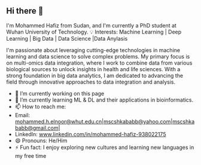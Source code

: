 ## Hi there 👋
I'm Mohammed Hafiz from Sudan, and I'm currently a PhD student at Wuhan University of Technology.
💡 Interests: Machine Learning | Deep Learning | Big Data | Data Science |Data Anylasis

I'm passionate about leveraging cutting-edge technologies in machine learning and data science to solve complex problems. My primary focus is on multi-omics data integration, where I work to combine data from various biological sources to unlock insights in health and life sciences. With a strong foundation in big data analytics, I am dedicated to advancing the field through innovative approaches to data integration and analysis.

- 🔭 I’m currently working on this page
- 🌱 I’m currently learning ML & DL and their applications in bioinformatics.
- 📫 How to reach me: 
- Email: mohammed.h.elnoor@whut.edu.cn|mscshkababb@yahoo.com|mscshkababb@gmail.com|
- LinkedIn: www.linkedin.com/in/mohammed-hafiz-938022175
- 😄 Pronouns: He/Him
- ⚡ Fun fact: I enjoy exploring new cultures and learning new languages in my free time
  


